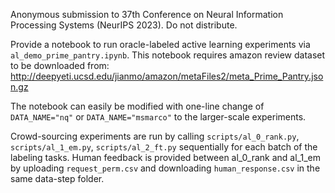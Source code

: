 Anonymous submission to 37th Conference on Neural Information Processing Systems (NeurIPS 2023). Do not distribute.

Provide a notebook to run oracle-labeled active learning experiments via `al_demo_prime_pantry.ipynb`.
This notebook requires amazon review dataset to be downloaded from:
http://deepyeti.ucsd.edu/jianmo/amazon/metaFiles2/meta_Prime_Pantry.json.gz

The notebook can easily be modified with one-line change of `DATA_NAME="nq"` or `DATA_NAME="msmarco"` to the larger-scale experiments.

Crowd-sourcing experiments are run by calling `scripts/al_0_rank.py`, `scripts/al_1_em.py`, `scripts/al_2_ft.py` sequentially for each batch of the labeling tasks.
Human feedback is provided between al_0_rank and al_1_em by uploading `request_perm.csv` and downloading `human_response.csv` in the same data-step folder.
